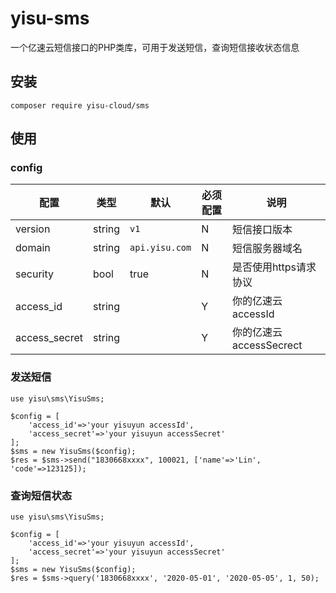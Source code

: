# yisu-sms
一个亿速云短信接口的PHP类库，可用于发送短信，查询短信接收状态信息

## 安装
```
composer require yisu-cloud/sms
```

## 使用
### config
|配置|类型|默认|必须配置|说明|
|-|-|-|-|-|
|version|string|`v1`|N|短信接口版本|
|domain|string|`api.yisu.com`|N|短信服务器域名|
|security|bool|true|N|是否使用https请求协议|
|access_id|string||Y|你的亿速云accessId|
|access_secret|string||Y|你的亿速云accessSecrect|

### 发送短信
```
use yisu\sms\YisuSms;

$config = [
    'access_id'=>'your yisuyun accessId',
    'access_secret'=>'your yisuyun accessSecret'
];
$sms = new YisuSms($config);
$res = $sms->send("1830668xxxx", 100021, ['name'=>'Lin', 'code'=>123125]);
```
### 查询短信状态
```
use yisu\sms\YisuSms;

$config = [
    'access_id'=>'your yisuyun accessId',
    'access_secret'=>'your yisuyun accessSecret'
];
$sms = new YisuSms($config);
$res = $sms->query('1830668xxxx', '2020-05-01', '2020-05-05', 1, 50);
```
